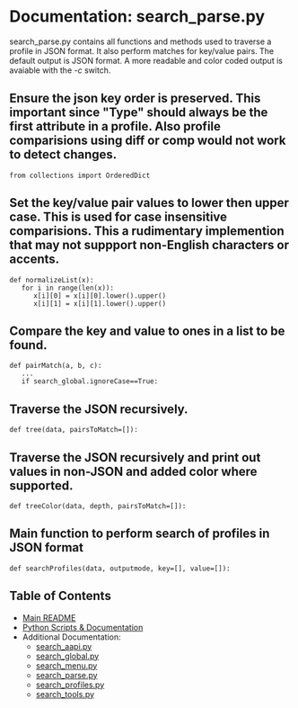 # Documentation:  search_parse.py

search_parse.py contains all functions and methods used to traverse a profile in JSON format.  It also perform matches for key/value pairs.
The default output is JSON format.  A more readable and color coded output is avaiable with the *-c* switch.

## Ensure the json key order is preserved.  This important since "Type" should always be the first attribute in a profile. Also profile comparisions using diff or comp would not work to detect changes.
```
from collections import OrderedDict
```
## Set the key/value pair values to lower then upper case.  This is used for case insensitive comparisions.  This a rudimentary implemention that may not suppport non-English characters or accents.
```
def normalizeList(x):
   for i in range(len(x)):
      x[i][0] = x[i][0].lower().upper()
      x[i][1] = x[i][1].lower().upper()
```

## Compare the key and value to ones in a list to be found.
```
def pairMatch(a, b, c):
   ...
   if search_global.ignoreCase==True:
```

## Traverse the JSON recursively.
```
def tree(data, pairsToMatch=[]):
```

## Traverse the JSON recursively and print out values in non-JSON and added color where supported.
```
def treeColor(data, depth, pairsToMatch=[]):
```

## Main function to perform search of profiles in JSON format
```
def searchProfiles(data, outputmode, key=[], value=[]):
``` 

## Table of Contents
* [Main README](../README.md)
* [Python Scripts & Documentation](./scripts)
* Additional Documentation:
    * [search_aapi.py](search_aapi.md)
    * [search_global.py](search_global.md)
    * [search_menu.py](search_menu.md)
    * [search_parse.py](search_parse.md)
    * [search_profiles.py](search_profiles.md)
    * [search_tools.py](search_tools.md)
